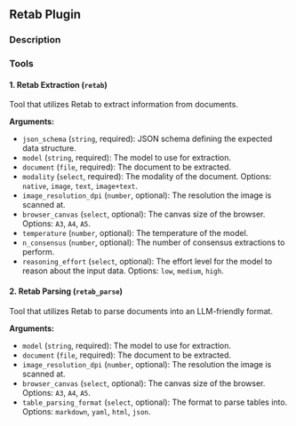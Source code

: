 ## Retab Plugin

### Description

### Tools

#### 1. Retab Extraction (`retab`)
Tool that utilizes Retab to extract information from documents.

**Arguments:**
- `json_schema` (`string`, required): JSON schema defining the expected data structure.
- `model` (`string`, required): The model to use for extraction.
- `document` (`file`, required): The document to be extracted.
- `modality` (`select`, required): The modality of the document. Options: `native`, `image`, `text`, `image+text`.
- `image_resolution_dpi` (`number`, optional): The resolution the image is scanned at.
- `browser_canvas` (`select`, optional): The canvas size of the browser. Options: `A3`, `A4`, `A5`.
- `temperature` (`number`, optional): The temperature of the model.
- `n_consensus` (`number`, optional): The number of consensus extractions to perform.
- `reasoning_effort` (`select`, optional): The effort level for the model to reason about the input data. Options: `low`, `medium`, `high`.


#### 2. Retab Parsing (`retab_parse`)
Tool that utilizes Retab to parse documents into an LLM-friendly format.

**Arguments:**
- `model` (`string`, required): The model to use for extraction.
- `document` (`file`, required): The document to be extracted.
- `image_resolution_dpi` (`number`, optional): The resolution the image is scanned at.
- `browser_canvas` (`select`, optional): The canvas size of the browser. Options: `A3`, `A4`, `A5`.
- `table_parsing_format` (`select`, optional): The format to parse tables into. Options: `markdown`, `yaml`, `html`, `json`.

